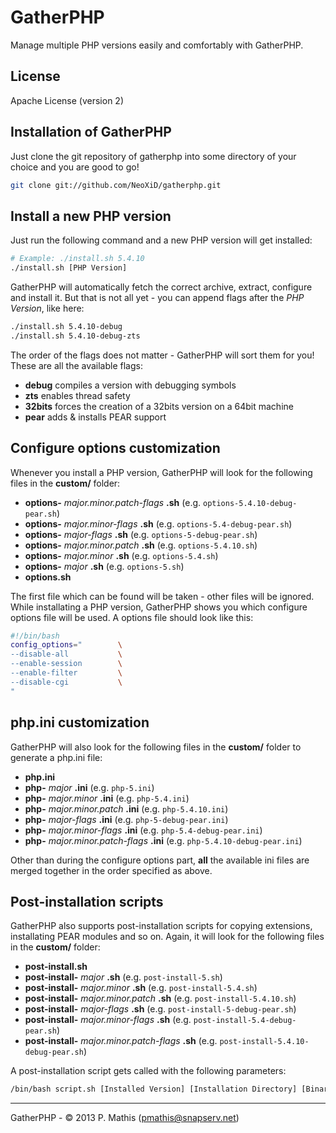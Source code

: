 # GatherPHP #

Manage multiple PHP versions easily and comfortably with GatherPHP.

## License ##
Apache License (version 2)

## Installation of GatherPHP ##
Just clone the git repository of gatherphp into some directory of your choice and you are good to go!

```bash
git clone git://github.com/NeoXiD/gatherphp.git
```

## Install a new PHP version ##
Just run the following command and a new PHP version will get installed:

```bash
# Example: ./install.sh 5.4.10
./install.sh [PHP Version]
```

GatherPHP will automatically fetch the correct archive, extract, configure and install it. But that is not all yet - you can append flags after the *PHP Version*, like here:

```bash
./install.sh 5.4.10-debug
./install.sh 5.4.10-debug-zts
```

The order of the flags does not matter - GatherPHP will sort them for you! These are all the available flags:

- **debug** compiles a version with debugging symbols
- **zts** enables thread safety
- **32bits** forces the creation of a 32bits version on a 64bit machine
- **pear** adds & installs PEAR support

## Configure options customization ##
Whenever you install a PHP version, GatherPHP will look for the following files in the **custom/** folder:

- **options-** *major.minor.patch-flags* **.sh** (e.g. ```options-5.4.10-debug-pear.sh```)
- **options-** *major.minor-flags* **.sh** (e.g. ```options-5.4-debug-pear.sh```)
- **options-** *major-flags* **.sh** (e.g. ```options-5-debug-pear.sh```)
- **options-** *major.minor.patch* **.sh** (e.g. ```options-5.4.10.sh```)
- **options-** *major.minor* **.sh** (e.g. ```options-5.4.sh```)
- **options-** *major* **.sh** (e.g. ```options-5.sh```)
- **options.sh**

The first file which can be found will be taken - other files will be ignored. While installating a PHP version, GatherPHP shows you which configure options file will be used. A options file should look like this:

```bash
#!/bin/bash
config_options="		\
--disable-all			\
--enable-session		\
--enable-filter			\
--disable-cgi			\
"
```

## php.ini customization ##
GatherPHP will also look for the following files in the **custom/** folder to generate a php.ini file:

- **php.ini**
- **php-** *major* **.ini** (e.g. ```php-5.ini```)
- **php-** *major.minor* **.ini** (e.g. ```php-5.4.ini```)
- **php-** *major.minor.patch* **.ini** (e.g. ```php-5.4.10.ini```)
- **php-** *major-flags* **.ini** (e.g. ```php-5-debug-pear.ini```)
- **php-** *major.minor-flags* **.ini** (e.g. ```php-5.4-debug-pear.ini```)
- **php-** *major.minor.patch-flags* **.ini** (e.g. ```php-5.4.10-debug-pear.ini```)

Other than during the configure options part, **all** the available ini files are merged together in the order specified as above.

## Post-installation scripts ##
GatherPHP also supports post-installation scripts for copying extensions, installating PEAR modules and so on. Again, it will look for the following files in the **custom/** folder:

- **post-install.sh**
- **post-install-** *major* **.sh** (e.g. ```post-install-5.sh```)
- **post-install-** *major.minor* **.sh** (e.g. ```post-install-5.4.sh```)
- **post-install-** *major.minor.patch* **.sh** (e.g. ```post-install-5.4.10.sh```)
- **post-install-** *major-flags* **.sh** (e.g. ```post-install-5-debug-pear.sh```)
- **post-install-** *major.minor-flags* **.sh** (e.g. ```post-install-5.4-debug-pear.sh```)
- **post-install-** *major.minor.patch-flags* **.sh** (e.g. ```post-install-5.4.10-debug-pear.sh```)

A post-installation script gets called with the following parameters:

```bash
/bin/bash script.sh [Installed Version] [Installation Directory] [Binary Directory]
```

- - -
GatherPHP - © 2013 P. Mathis (pmathis@snapserv.net)
